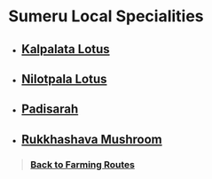# Sumeru Local Specialities

- ## [Kalpalata Lotus](/Farming%20Routes/Sumeru/Local%20Specialities/Kalpalata%20Lotus/readme.md)

- ## [Nilotpala Lotus](/Farming%20Routes/Sumeru/Local%20Specialities/Nilotpala%20Lotus/readme.md)

- ## [Padisarah](/Farming%20Routes/Sumeru/Local%20Specialities/Padisarah/readme.md)

- ## [Rukkhashava Mushroom](/Farming%20Routes/Sumeru/Local%20Specialities/Rukkhashava%20Mushroom/readme.md)

> ### [Back to Farming Routes](/Farming%20Routes/readme.md)
